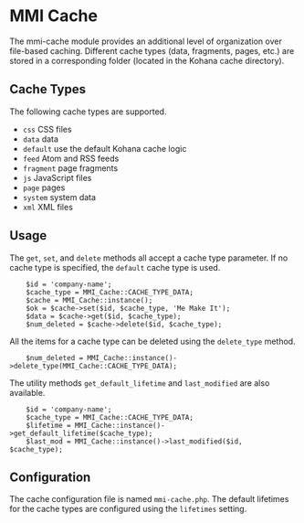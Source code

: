 # MMI Cache

The mmi-cache module provides an additional level of organization over file-based caching.
Different cache types (data, fragments, pages, etc.) are stored in a corresponding
folder (located in the Kohana cache directory).

## Cache Types

The following cache types are supported.

* `css` CSS files
* `data` data
* `default` use the default Kohana cache logic
* `feed` Atom and RSS feeds
* `fragment` page fragments
* `js` JavaScript files
* `page` pages
* `system` system data
* `xml` XML files

## Usage

The `get`, `set`, and `delete` methods all accept a cache type parameter. If no cache type
is specified, the `default` cache type is used.

		$id = 'company-name';
		$cache_type = MMI_Cache::CACHE_TYPE_DATA;
		$cache = MMI_Cache::instance();
		$ok = $cache->set($id, $cache_type, 'Me Make It');
		$data = $cache->get($id, $cache_type);
		$num_deleted = $cache->delete($id, $cache_type);

All the items for a cache type can be deleted using the `delete_type` method.

		$num_deleted = MMI_Cache::instance()->delete_type(MMI_Cache::CACHE_TYPE_DATA);

The utility methods `get_default_lifetime` and `last_modified` are also available.

		$id = 'company-name';
		$cache_type = MMI_Cache::CACHE_TYPE_DATA;
		$lifetime = MMI_Cache::instance()->get_default_lifetime($cache_type);
		$last_mod = MMI_Cache::instance()->last_modified($id, $cache_type);

## Configuration

The cache configuration file is named `mmi-cache.php`. The default lifetimes for the
cache types are configured using the `lifetimes` setting.

